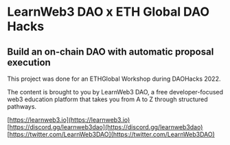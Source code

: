 # LearnWeb3 DAO x ETH Global DAO Hacks

## Build an on-chain DAO with automatic proposal execution

This project was done for an ETHGlobal Workshop during DAOHacks 2022.

The content is brought to you by LearnWeb3 DAO, a free developer-focused web3 education platform that takes you from A to Z through structured pathways.

[https://learnweb3.io](https://learnweb3.io)
[https://discord.gg/learnweb3dao](https://discord.gg/learnweb3dao)
[https://twitter.com/LearnWeb3DAO](https://twitter.com/LearnWeb3DAO)
